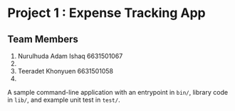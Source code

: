 # Project 1 : Expense Tracking App

## Team Members
1. Nurulhuda Adam Ishaq 6631501067
2. 
3. Teeradet Khonyuen 6631501058
4. 



A sample command-line application with an entrypoint in `bin/`, library code
in `lib/`, and example unit test in `test/`.
